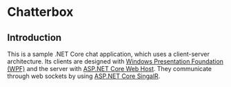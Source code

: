 # Chatterbox #

## Introduction ##

This is a sample .NET Core chat application, which uses a client-server architecture. Its clients are designed with
[Windows Presentation Foundation (WPF)](https://docs.microsoft.com/en-us/visualstudio/designers/getting-started-with-wpf) and the server with
[ASP.NET Core Web Host](https://docs.microsoft.com/en-us/aspnet/core/fundamentals/host/web-host). They communicate through web sockets by using
[ASP.NET Core SingalR](https://docs.microsoft.com/en-us/aspnet/core/signalr/introduction).
